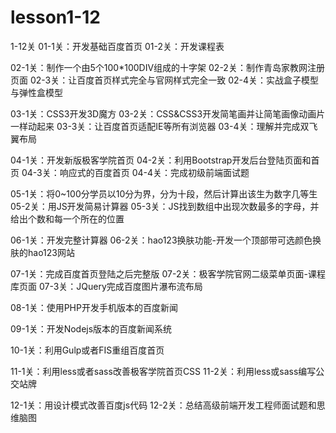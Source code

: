 # lesson1-12
1-12关
01-1关：开发基础百度首页
01-2关：开发课程表

02-1关：制作一个由5个100*100DIV组成的十字架
02-2关：制作青岛家教网注册页面
02-3关：让百度首页样式完全与官网样式完全一致
02-4关：实战盒子模型与弹性盒模型

03-1关：CSS3开发3D魔方
03-2关：CSS&CSS3开发简笔画并让简笔画像动画片一样动起来
03-3关：让百度首页适配IE等所有浏览器
03-4关：理解并完成双飞翼布局

04-1关：开发新版极客学院首页
04-2关：利用Bootstrap开发后台登陆页面和首页
04-3关：响应式的百度首页
04-4关：完成初级前端面试题

05-1关：将0~100分学员以10分为界，分为十段，然后计算出该生为数字几等生
05-2关：用JS开发简易计算器
05-3关：JS找到数组中出现次数最多的字母，并给出个数和每一个所在的位置

06-1关：开发完整计算器
06-2关：hao123换肤功能-开发一个顶部带可选颜色换肤的hao123网站

07-1关：完成百度首页登陆之后完整版
07-2关：极客学院官网二级菜单页面-课程库页面
07-3关：JQuery完成百度图片瀑布流布局

08-1关：使用PHP开发手机版本的百度新闻

09-1关：开发Nodejs版本的百度新闻系统

10-1关：利用Gulp或者FIS重组百度首页

11-1关：利用less或者sass改善极客学院首页CSS
11-2关：利用less或sass编写公交站牌

12-1关：用设计模式改善百度js代码
12-2关：总结高级前端开发工程师面试题和思维脑图